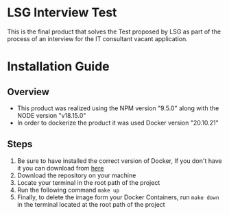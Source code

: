 # LSG Interview Test

This is the final product that solves the Test proposed by LSG as part of the process of an interview for the IT consultant vacant application.

# Installation Guide

## Overview

* This product was realized using the NPM version "9.5.0" along with the NODE version "v18.15.0"
* In order to dockerize the product it was used Docker version "20.10.21"

## Steps

1. Be sure to have installed the correct version of Docker, If you don't have it you can download from [here](https://www.docker.com/get-started/)
2. Download the repository on your machine
3. Locate your terminal in the root path of the project
4. Run the following command <code>make up</code>
5. Finally, to delete the image form your Docker Containers, run <code>make down</code> in the terminal located at the root path of the project
